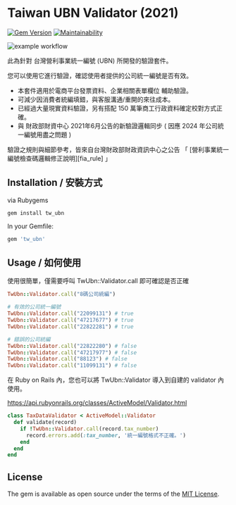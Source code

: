 # Taiwan UBN Validator (2021) 

[![Gem Version](https://badge.fury.io/rb/tw_ubn.svg)](https://badge.fury.io/rb/tw_ubn)
[![Maintainability](https://api.codeclimate.com/v1/badges/2e20efaaac6115c6df87/maintainability)](https://codeclimate.com/github/guanting112/tw_ubn/maintainability)

![example workflow](https://github.com/guanting112/tw_ubn/actions/workflows/main.yml/badge.svg)

此為針對 台灣營利事業統一編號 (UBN) 所開發的驗證套件。

您可以使用它進行驗證，確認使用者提供的公司統一編號是否有效。

* 本套件適用於電商平台發票資料、企業相關表單欄位 輔助驗證。
* 可減少因消費者統編填錯，與客服溝通/重開的來往成本。
* 已經過大量現實資料驗證，另有搭配 150 萬筆商工行政資料確定校對方式正確。
* 與 財政部財資中心 2021年6月公告的新驗證邏輯同步 ( 因應 2024 年公司統一編號用盡之問題 )

驗證之規則與細節參考，皆來自台灣財政部財政資訊中心之公告 「 [營利事業統一編號檢查碼邏輯修正說明][fia_rule] 」 

## Installation / 安裝方式

via Rubygems

```shell
gem install tw_ubn
```

In your Gemfile:

```ruby
gem 'tw_ubn'
```

## Usage / 如何使用

使用很簡單，僅需要呼叫 TwUbn::Validator.call 即可確認是否正確

```ruby
TwUbn::Validator.call("8碼公司統編")
```

```ruby
# 有效的公司統一編號
TwUbn::Validator.call("22099131") # true
TwUbn::Validator.call("47217677") # true
TwUbn::Validator.call("22822281") # true

# 錯誤的公司統編
TwUbn::Validator.call("22822280") # false
TwUbn::Validator.call("47217977") # false
TwUbn::Validator.call("88123") # false
TwUbn::Validator.call("11099131") # false
```

在 Ruby on Rails 內，您也可以將 TwUbn::Validator 導入到自建的 validator 內使用。

https://api.rubyonrails.org/classes/ActiveModel/Validator.html

```ruby
class TaxDataValidator < ActiveModel::Validator
  def validate(record)
    if !TwUbn::Validator.call(record.tax_number)
      record.errors.add(:tax_number, '統一編號格式不正確。')
    end
  end
end
```

## License

The gem is available as open source under the terms of the [MIT License](https://opensource.org/licenses/MIT).
